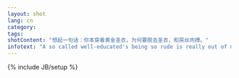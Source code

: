 ```yaml
---
layout: shot
lang: cn
category:
tags:
shotContent: "想起一句话：你本穿着黄金圣衣，为何要脱去圣衣，和屌丝肉搏。"
infotext: "A so called well-educated's being so rude is really out of my imagination."
---
```

{% include JB/setup %}